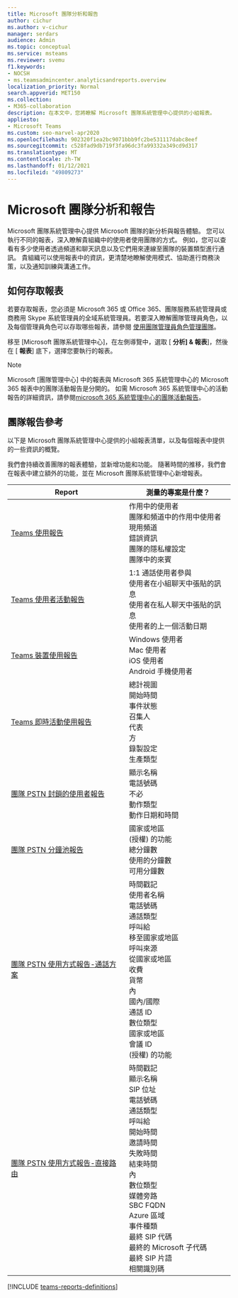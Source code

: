 ```yaml
---
title: Microsoft 團隊分析和報告
author: cichur
ms.author: v-cichur
manager: serdars
audience: Admin
ms.topic: conceptual
ms.service: msteams
ms.reviewer: svemu
f1.keywords:
- NOCSH
- ms.teamsadmincenter.analyticsandreports.overview
localization_priority: Normal
search.appverid: MET150
ms.collection:
- M365-collaboration
description: 在本文中，您將瞭解 Microsoft 團隊系統管理中心提供的小組報表。
appliesto:
- Microsoft Teams
ms.custom: seo-marvel-apr2020
ms.openlocfilehash: 902320f1ea2bc9071bbb9fc2be531117dabc8eef
ms.sourcegitcommit: c528fad9db719f3fa96dc3fa99332a349cd9d317
ms.translationtype: MT
ms.contentlocale: zh-TW
ms.lasthandoff: 01/12/2021
ms.locfileid: "49809273"
---
```

# <a name="microsoft-teams-analytics-and-reporting"></a>Microsoft 團隊分析和報告

Microsoft 團隊系統管理中心提供 Microsoft 團隊的新分析與報告體驗。 您可以執行不同的報表，深入瞭解貴組織中的使用者使用團隊的方式。 例如，您可以查看有多少使用者透過頻道和聊天訊息以及它們用來連線至團隊的裝置類型進行通訊。 貴組織可以使用報表中的資訊，更清楚地瞭解使用模式、協助進行商務決策，以及通知訓練與溝通工作。

## <a name="how-to-access-the-reports"></a>如何存取報表

若要存取報表，您必須是 Microsoft 365 或 Office 365、團隊服務系統管理員或商務用 Skype 系統管理員的全域系統管理員。若要深入瞭解團隊管理員角色，以及每個管理員角色可以存取哪些報表，請參閱 [使用團隊管理員角色管理團隊](../using-admin-roles.md)。

移至 [Microsoft 團隊系統管理中心]，在左側導覽中，選取 [ **分析] & 報表**]，然後在 [ **報表**] 底下，選擇您要執行的報表。

> [!NOTE]
> Microsoft [團隊管理中心] 中的報表與 Microsoft 365 系統管理中心的 Microsoft 365 報表中的團隊活動報告是分開的。 如需 Microsoft 365 系統管理中心的活動報告的詳細資訊，請參閱[microsoft 365 系統管理中心的團隊活動報告](../teams-activity-reports.md)。

## <a name="teams-reporting-reference"></a>團隊報告參考

以下是 Microsoft 團隊系統管理中心提供的小組報表清單，以及每個報表中提供的一些資訊的概覽。

我們會持續改善團隊的報表體驗，並新增功能和功能。 隨著時間的推移，我們會在報表中建立額外的功能，並在 Microsoft 團隊系統管理中心新增報表。

|Report  |測量的專案是什麼？ |
|---------|---------|
|[Teams 使用報告](teams-usage-report.md)  |  作用中的使用者<br/>團隊和頻道中的作用中使用者<br/>現用頻道<br/>錯誤資訊<br/>團隊的隱私權設定<br/>團隊中的來賓   |
|[Teams 使用者活動報告](user-activity-report.md)  |  1:1 通話使用者參與<br/>使用者在小組聊天中張貼的訊息<br/>使用者在私人聊天中張貼的訊息<br/>使用者的上一個活動日期     |
|[Teams 裝置使用報告](device-usage-report.md)   |  Windows 使用者<br/>Mac 使用者<br/>iOS 使用者<br/>Android 手機使用者     |
|[Teams 即時活動使用報告](teams-live-event-usage-report.md)   |  總計視圖<br>開始時間<br>事件狀態<br>召集人<br>代表<br>方<br>錄製設定<br>生產類型    |
|[團隊 PSTN 封鎖的使用者報告](pstn-blocked-users-report.md)   |  顯示名稱<br>電話號碼<br>不必<br>動作類型<br>動作日期和時間   |
|[團隊 PSTN 分鐘池報告](pstn-minute-pools-report.md) |  國家或地區<br> (授權) 的功能 <br>總分鐘數<br>使用的分鐘數<br>可用分鐘數|
|[團隊 PSTN 使用方式報告-通話方案](pstn-usage-report.md#calling-plans)|  時間戳記<br>使用者名稱<br>電話號碼<br>通話類型 <br>呼叫給<br>移至國家或地區 <br>呼叫來源 <br>從國家或地區<br>收費<br>貨幣<br>內<br>國內/國際<br>通話 ID<br>數位類型<br>國家或地區<br>會議 ID<br> (授權) 的功能|
|[團隊 PSTN 使用方式報告-直接路由](pstn-usage-report.md#direct-routing)  |  時間戳記<br>顯示名稱<br>SIP 位址<br>電話號碼 <br>通話類型<br>呼叫給<br>開始時間<br>邀請時間<br>失敗時間<br>結束時間<br>內<br>數位類型<br>媒體旁路<br>SBC FQDN<br>Azure 區域<br>事件種類<br>最終 SIP 代碼<br>最終的 Microsoft 子代碼<br>最終 SIP 片語<br>相關識別碼  |

[!INCLUDE [teams-reports-definitions](../includes/teams-reports-definitions.md)]
